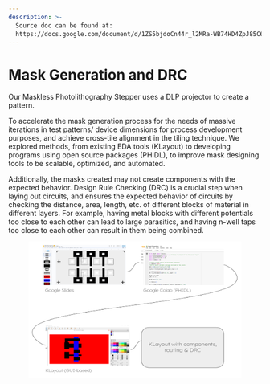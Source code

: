 ```yaml
---
description: >-
  Source doc can be found at:
  https://docs.google.com/document/d/1ZS5bjdoCn44r_l2MRa-WB74HD4ZpJ85C6W1FY36Ok1k/edit?tab=t.0
---
```


# Mask Generation and DRC

Our Maskless Photolithography Stepper uses a DLP projector to create a pattern.&#x20;

To accelerate the mask generation process for the needs of massive iterations in test patterns/ device dimensions for process development purposes, and achieve cross-tile alignment in the tiling technique. We explored methods, from existing EDA tools (KLayout) to developing programs using open source packages (PHIDL), to improve mask designing tools to be scalable, optimized, and automated.&#x20;

Additionally, the masks created may not create components with the expected behavior. Design Rule Checking (DRC) is a crucial step when laying out circuits, and ensures the expected behavior of circuits by checking the distance, area, length, etc. of different blocks of material in different layers. For example, having metal blocks with different potentials too close to each other can lead to large parasitics, and having n-well taps too close to each other can result in them being combined.&#x20;

<figure><img src="../../.gitbook/assets/Screenshot from 2025-09-09 13-01-19.png" alt=""><figcaption></figcaption></figure>
